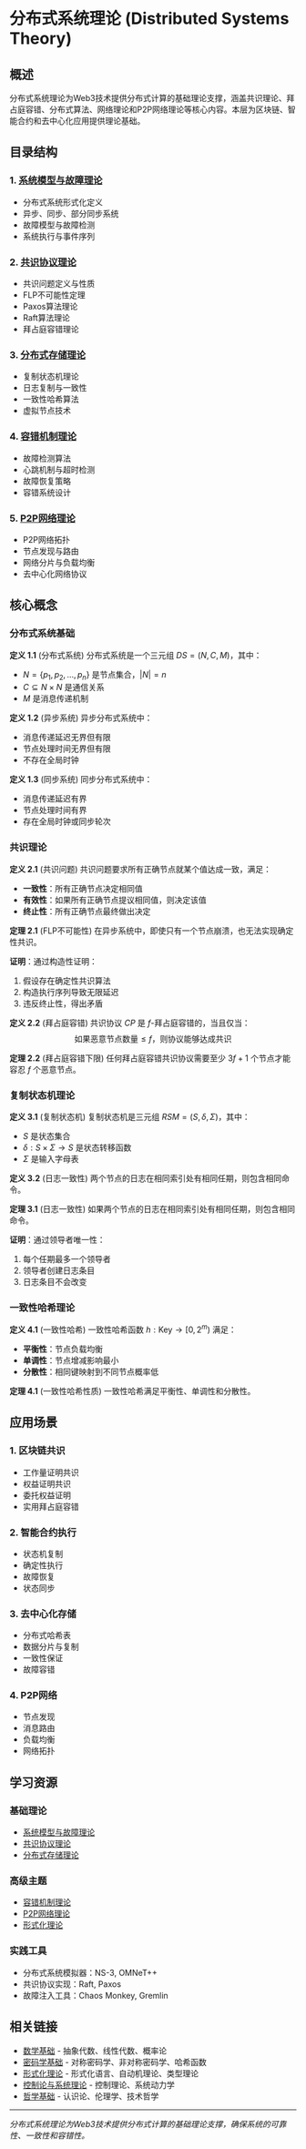 # 分布式系统理论 (Distributed Systems Theory)

## 概述

分布式系统理论为Web3技术提供分布式计算的基础理论支撑，涵盖共识理论、拜占庭容错、分布式算法、网络理论和P2P网络理论等核心内容。本层为区块链、智能合约和去中心化应用提供理论基础。

## 目录结构

### 1. [系统模型与故障理论](01_System_Models_Fault_Theory/)
- 分布式系统形式化定义
- 异步、同步、部分同步系统
- 故障模型与故障检测
- 系统执行与事件序列

### 2. [共识协议理论](02_Consensus_Protocol_Theory/)
- 共识问题定义与性质
- FLP不可能性定理
- Paxos算法理论
- Raft算法理论
- 拜占庭容错理论

### 3. [分布式存储理论](03_Distributed_Storage_Theory/)
- 复制状态机理论
- 日志复制与一致性
- 一致性哈希算法
- 虚拟节点技术

### 4. [容错机制理论](04_Fault_Tolerance_Theory/)
- 故障检测算法
- 心跳机制与超时检测
- 故障恢复策略
- 容错系统设计

### 5. [P2P网络理论](05_P2P_Network_Theory/)
- P2P网络拓扑
- 节点发现与路由
- 网络分片与负载均衡
- 去中心化网络协议

## 核心概念

### 分布式系统基础

**定义 1.1** (分布式系统)
分布式系统是一个三元组 $DS = (N, C, M)$，其中：

- $N = \{p_1, p_2, \ldots, p_n\}$ 是节点集合，$|N| = n$
- $C \subseteq N \times N$ 是通信关系
- $M$ 是消息传递机制

**定义 1.2** (异步系统)
异步分布式系统中：

- 消息传递延迟无界但有限
- 节点处理时间无界但有限
- 不存在全局时钟

**定义 1.3** (同步系统)
同步分布式系统中：

- 消息传递延迟有界
- 节点处理时间有界
- 存在全局时钟或同步轮次

### 共识理论

**定义 2.1** (共识问题)
共识问题要求所有正确节点就某个值达成一致，满足：

- **一致性**：所有正确节点决定相同值
- **有效性**：如果所有正确节点提议相同值，则决定该值
- **终止性**：所有正确节点最终做出决定

**定理 2.1** (FLP不可能性)
在异步系统中，即使只有一个节点崩溃，也无法实现确定性共识。

**证明**：通过构造性证明：

1. 假设存在确定性共识算法
2. 构造执行序列导致无限延迟
3. 违反终止性，得出矛盾

**定义 2.2** (拜占庭容错)
共识协议 $CP$ 是 $f$-拜占庭容错的，当且仅当：
$$\text{如果恶意节点数量} \leq f \text{，则协议能够达成共识}$$

**定理 2.2** (拜占庭容错下限)
任何拜占庭容错共识协议需要至少 $3f+1$ 个节点才能容忍 $f$ 个恶意节点。

### 复制状态机理论

**定义 3.1** (复制状态机)
复制状态机是三元组 $RSM = (S, \delta, \Sigma)$，其中：

- $S$ 是状态集合
- $\delta : S \times \Sigma \rightarrow S$ 是状态转移函数
- $\Sigma$ 是输入字母表

**定义 3.2** (日志一致性)
两个节点的日志在相同索引处有相同任期，则包含相同命令。

**定理 3.1** (日志一致性)
如果两个节点的日志在相同索引处有相同任期，则包含相同命令。

**证明**：通过领导者唯一性：

1. 每个任期最多一个领导者
2. 领导者创建日志条目
3. 日志条目不会改变

### 一致性哈希理论

**定义 4.1** (一致性哈希)
一致性哈希函数 $h : \text{Key} \rightarrow [0, 2^m)$ 满足：

- **平衡性**：节点负载均衡
- **单调性**：节点增减影响最小
- **分散性**：相同键映射到不同节点概率低

**定理 4.1** (一致性哈希性质)
一致性哈希满足平衡性、单调性和分散性。

## 应用场景

### 1. 区块链共识
- 工作量证明共识
- 权益证明共识
- 委托权益证明
- 实用拜占庭容错

### 2. 智能合约执行
- 状态机复制
- 确定性执行
- 故障恢复
- 状态同步

### 3. 去中心化存储
- 分布式哈希表
- 数据分片与复制
- 一致性保证
- 故障容错

### 4. P2P网络
- 节点发现
- 消息路由
- 负载均衡
- 网络拓扑

## 学习资源

### 基础理论
- [系统模型与故障理论](01_System_Models_Fault_Theory/)
- [共识协议理论](02_Consensus_Protocol_Theory/)
- [分布式存储理论](03_Distributed_Storage_Theory/)

### 高级主题
- [容错机制理论](04_Fault_Tolerance_Theory/)
- [P2P网络理论](05_P2P_Network_Theory/)
- [形式化理论](../03_Formal_Theory/)

### 实践工具
- 分布式系统模拟器：NS-3, OMNeT++
- 共识协议实现：Raft, Paxos
- 故障注入工具：Chaos Monkey, Gremlin

## 相关链接

- [数学基础](../01_Mathematical_Foundations/) - 抽象代数、线性代数、概率论
- [密码学基础](../02_Cryptographic_Foundations/) - 对称密码学、非对称密码学、哈希函数
- [形式化理论](../03_Formal_Theory/) - 形式化语言、自动机理论、类型理论
- [控制论与系统理论](../05_Control_Systems_Theory/) - 控制理论、系统动力学
- [哲学基础](../06_Philosophical_Foundations/) - 认识论、伦理学、技术哲学

---

*分布式系统理论为Web3技术提供分布式计算的基础理论支撑，确保系统的可靠性、一致性和容错性。* 